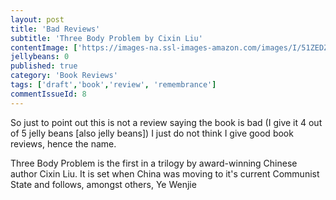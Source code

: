 ```yaml
---
layout: post
title: 'Bad Reviews'
subtitle: 'Three Body Problem by Cixin Liu'
contentImage: ['https://images-na.ssl-images-amazon.com/images/I/51ZEDZNEs1L.jpg', 'http://a.co/6yUGPoF']
jellybeans: 0
published: true
category: 'Book Reviews'
tags: ['draft','book','review', 'remembrance']
commentIssueId: 8
---
```


So just to point out this is not a review saying the book is bad (I give it 4 out of 5 jelly beans [also jelly beans]) I just do not think I give good book reviews, hence the name<!-- more -->.

Three Body Problem is the first in a trilogy by award-winning Chinese author Cixin Liu. It is set when China was moving to it's current Communist State and follows, amongst others, Ye Wenjie
